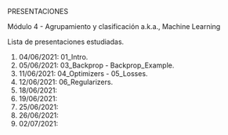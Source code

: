 PRESENTACIONES

Módulo 4 - Agrupamiento y clasificación
a.k.a., Machine Learning

Lista de presentaciones estudiadas.


 1) 04/06/2021: 01_Intro.
 2) 05/06/2021: 03_Backprop - Backprop_Example.
 3) 11/06/2021: 04_Optimizers - 05_Losses.
 4) 12/06/2021: 06_Regularizers.
 5) 18/06/2021: 
 6) 19/06/2021: 
 7) 25/06/2021: 
 8) 26/06/2021: 
 9) 02/07/2021: 
